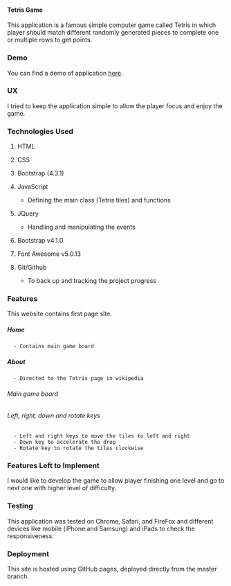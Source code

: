 #### Tetris Game

This application is a famous simple computer game called Tetris in which player should match 
different randomly generated pieces to complete one or multiple rows to get points.


### Demo
You can find a demo of application [here](https://meghdadyazdi.github.io/IFD-Milestone/).

### UX
I tried to keep the application simple to allow the player focus and enjoy the game.


### Technologies Used
1. HTML

2. CSS

3. Bootstrap (4.3.1)

4. JavaScript
    - Defining the main class (Tetris tiles) and functions

5. JQuery
    - Handling and manipulating the events

8. Bootstrap v4.1.0

9.  Font Awesome v5.0.13

10. Git/Github
    - To back up and tracking the project progress


### Features
This website contains first page site. 

##### Home 
      - Contains main game board

##### About 
      - Directed to the Tetris page in wikipedia 

###### Main game board

###### Left, right, down and rotate keys 
      - Left and right keys to move the tiles to left and right 
      - Down key to accelerate the drop 
      - Rotate key to rotate the tiles clockwise



### Features Left to Implement
I would like to develop the game to allow player finishing one level and go to next one with higher level of difficulty.

### Testing
This application was tested on Chrome, Safari, and FireFox and different devices like mobile (iPhone and  Samsung) and iPads to check the responsiveness.

### Deployment
This site is hosted using GitHub pages, deployed directly from the master branch. 



